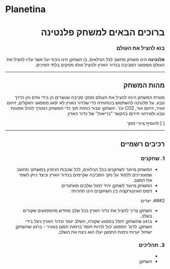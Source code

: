 # Planetina

<div dir='rtl' lang='he'>

# ברוכים הבאים למשחק פלנטינה 
### בוא להציל את העולם

**פלנטינה** הינו משחק מחשב לכל הגילאים, בו השחקן הינו גיבור-על אשר עליו להציל את העולם ממפגעי הסביבה בכדור הארץ ולהציל אותו מנזקים בלתי הפיכים.

---

## מהות המשחק 
מטרת המשחק הינה להציל את העולם מנזקי סביבה שנוצרים הן בידי אדם והן כדרך טבע. על _פלטינה_ להשתמש בכוחותיה כדי שכדור הארץ לא יפגע ממפגעי האקלים, זיהום אוויר, זיהום אור, CO2 וכו'.
השחקן יצבור כוחות תוך כדי המשחק ויצטרך לנהל אסונות טבע ולאירועי חירום בהקשר "בריאות" של כדור הארץ.

[ ] להוסיף ציורי מסך

---



## רכיבים רשמיים


### 1. שחקנים

* המשחק מיועד לשחקנים בכל הגילאים, לכל שכבות הניסיון במשחקי מחשב שמעוניינים ללמוד על נזקי הסביבה שקיימים בכדור הארץ וכיצד ניתן לשפר את המצב.
* המשחק מיועד לשחקן יחיד למול שלבים מאתגרים.
* דפוס האינטרקציה בין השחקנים הינו תחרותי.



###2. יעדים

* השחקן צריך להציל את כדור הארץ בכל שלב מחדש מהמפגעים שקורים בשלב.
* ברגע שהשחקן יתפל במפגע שקורה, השלב יגמר וכדור הארץ ניצל בידי השחקן. לדוג' המפגע יכול להיות חוסר ברמות חמצן באוויר - ברגע שהשחקן ישתול יערות ורמות החמצן יעלו הוא ניצח את השלב.



### 3. תהליכים

* 
* השחקן




























